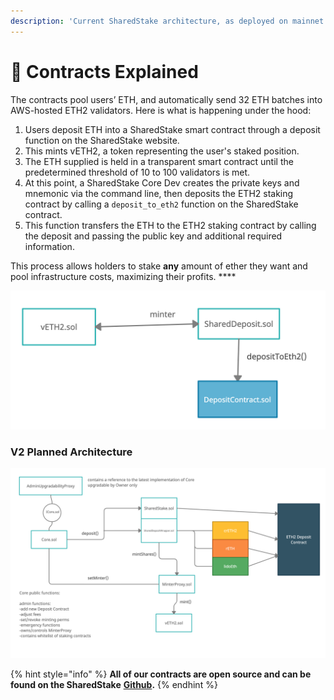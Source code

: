 ```yaml
---
description: 'Current SharedStake architecture, as deployed on mainnet'
---
```


# 🤖 Contracts Explained

The contracts pool users’ ETH, and automatically send 32 ETH batches into AWS-hosted ETH2 validators. Here is what is happening under the hood:

1. Users deposit ETH into a SharedStake smart contract through a deposit function on the SharedStake website.
2. This mints vETH2, a token representing the user's staked position.
3. The ETH supplied is held in a transparent smart contract until the predetermined threshold of 10 to 100 validators is met.
4. At this point, a SharedStake Core Dev creates the private keys and mnemonic via the command line, then deposits the ETH2 staking contract by calling a `deposit_to_eth2` function on the SharedStake contract.
5. This function transfers the ETH to the ETH2 staking contract by calling the deposit and passing the public key and additional required information.

This process allows holders to stake **any** amount of ether they want and pool infrastructure costs, maximizing their profits. ****

![](../.gitbook/assets/explained.jpg)

### V2 Planned Architecture

![](../.gitbook/assets/thefutureofsharedsteak2.jpg)

{% hint style="info" %}
**All of our contracts are open source and can be found on the SharedStake** [**Github**](%20https://github.com/SharedStake/Contracts)**.**
{% endhint %}

